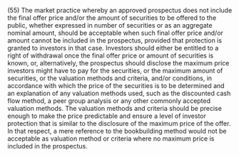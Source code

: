 (55) The market practice whereby an approved prospectus does not include the final offer price and/or the amount of securities to be offered to the public, whether expressed in number of securities or as an aggregate nominal amount, should be acceptable when such final offer price and/or amount cannot be included in the prospectus, provided that protection is granted to investors in that case. Investors should either be entitled to a right of withdrawal once the final offer price or amount of securities is known, or, alternatively, the prospectus should disclose the maximum price investors might have to pay for the securities, or the maximum amount of securities, or the valuation methods and criteria, and/or conditions, in accordance with which the price of the securities is to be determined and an explanation of any valuation methods used, such as the discounted cash flow method, a peer group analysis or any other commonly accepted valuation methods. The valuation methods and criteria should be precise enough to make the price predictable and ensure a level of investor protection that is similar to the disclosure of the maximum price of the offer. In that respect, a mere reference to the bookbuilding method would not be acceptable as valuation method or criteria where no maximum price is included in the prospectus.